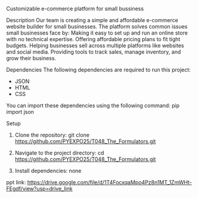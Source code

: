 Customizable e-commerce platform for small bussiness

Description
Our team is creating a simple and affordable e-commerce website builder for small businesses.
The platform solves common issues small businesses face by:
Making it easy to set up and run an online store with no technical expertise.
Offering affordable pricing plans to fit tight budgets.
Helping businesses sell across multiple platforms like websites and social media.
Providing tools to track sales, manage inventory, and grow their business.

Dependencies
The following dependencies are required to run this project:
- JSON 
- HTML
- CSS

You can import these dependencies using the following command:
pip import json

Setup
1. Clone the repository:
git clone https://github.com/PYEXPO25/T048_The_Formulators.git
2. Navigate to the project directory:
cd https://github.com/PYEXPO25/T048_The_Formulators.git

3. Install dependencies:
    none

ppt link: https://drive.google.com/file/d/1T4FocxqaMpo4Pz8n1MT_1ZmWHt-FEgdf/view?usp=drive_link




